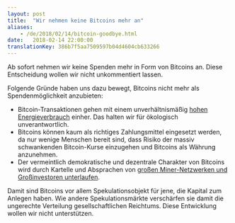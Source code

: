 ```yaml
---
layout: post
title:  "Wir nehmen keine Bitcoins mehr an"
aliases:
    - /de/2018/02/14/bitcoin-goodbye.html
date:   2018-02-14 22:00:00
translationKey: 386b7f5aa7509597b04d4604cb633266
---
```

Ab sofort nehmen wir keine Spenden mehr in Form von Bitcoins an. Diese Entscheidung wollen wir nicht unkommentiert 
lassen.

Folgende Gründe haben uns dazu bewegt, Bitcoins nicht mehr als Spendenmöglichkeit anzubieten:

* Bitcoin-Transaktionen gehen mit einem unverhältnismäßig [hohen Energieverbrauch](https://www.taz.de/!5462709/) 
  einher. Das halten wir für ökologisch unverantwortlich.
* Bitcoins können kaum als richtiges Zahlungsmittel eingesetzt werden, da nur wenige Menschen bereit sind, dass Risiko 
  der massiv schwankenden Bitcoin-Kurse einzugehen und Bitcoins als Währung anzunehmen.
* Der vermeintlich demokratische und dezentrale Charakter von Bitcoins wird durch Kartelle und Absprachen von 
  [großen Miner-Netzwerken und Großinvestoren unterlaufen](https://www.welt.de/wirtschaft/article171534603/Die-gefaehrliche-Macht-der-Bitcoin-Oligarchen.html).

Damit sind Bitcoins vor allem Spekulationsobjekt für jene, die Kapital zum Anlegen haben. Wie andere Spekulationsmärkte 
verschärfen sie damit die ungerechte Verteilung gesellschaftlichen Reichtums. Diese Entwicklung wollen wir nicht 
unterstützen.
